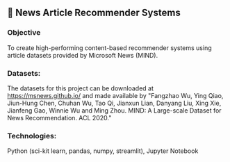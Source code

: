 ## 📰 News Article Recommender Systems

### Objective

To create high-performing content-based recommender systems using article datasets provided by Microsoft News (MIND).

### Datasets:

The datasets for this project can be downloaded at https://msnews.github.io/ and made available by
"Fangzhao Wu, Ying Qiao, Jiun-Hung Chen, Chuhan Wu, Tao Qi, Jianxun Lian, Danyang Liu, Xing Xie, Jianfeng Gao, Winnie Wu and Ming Zhou. MIND: A Large-scale Dataset for News Recommendation. ACL 2020."

### Technologies:

Python (sci-kit learn, pandas, numpy, streamlit), Jupyter Notebook

